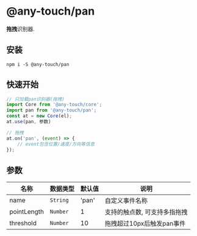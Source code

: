 # @any-touch/pan
**拖拽**识别器.

## 安装
```shell
npm i -S @any-touch/pan
```

## 快速开始
```javascript
// 只加载pan识别器(拖拽)
import Core from '@any-touch/core';
import pan from '@any-touch/pan';
const at = new Core(el);
at.use(pan, 参数)

// 拖拽
at.on('pan', (event) => {
    // event包含位置/速度/方向等信息
});
```

## 参数
|名称|数据类型|默认值|说明|
|---|---|---|---|
|name|`String`|'pan'|自定义事件名称|
|pointLength|`Number`|1|支持的触点数, 可支持多指拖拽|
|threshold| `Number`|10|拖拽超过10px后触发pan事件|